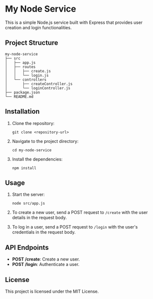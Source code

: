 # My Node Service

This is a simple Node.js service built with Express that provides user creation and login functionalities.

## Project Structure

```
my-node-service
├── src
│   ├── app.js
│   ├── routes
│   │   ├── create.js
│   │   └── login.js
│   └── controllers
│       ├── createController.js
│       └── loginController.js
├── package.json
└── README.md
```

## Installation

1. Clone the repository:
   ```
   git clone <repository-url>
   ```

2. Navigate to the project directory:
   ```
   cd my-node-service
   ```

3. Install the dependencies:
   ```
   npm install
   ```

## Usage

1. Start the server:
   ```
   node src/app.js
   ```

2. To create a new user, send a POST request to `/create` with the user details in the request body.

3. To log in a user, send a POST request to `/login` with the user's credentials in the request body.

## API Endpoints

- **POST /create**: Create a new user.
- **POST /login**: Authenticate a user.

## License

This project is licensed under the MIT License.